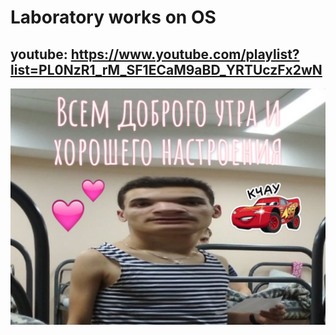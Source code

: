 # Laboratory works on OS

## youtube: https://www.youtube.com/playlist?list=PL0NzR1_rM_SF1ECaM9aBD_YRTUczFx2wN

![readme](lab03/report03/image03/readme.jpg)

